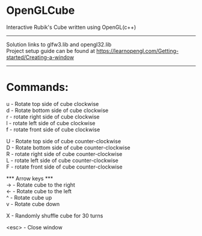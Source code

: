 # OpenGLCube
Interactive Rubik's Cube written using OpenGL(c++)

************
  Solution links to glfw3.lib and opengl32.lib  
  Project setup guide can be found at https://learnopengl.com/Getting-started/Creating-a-window
************

# Commands:
  u - Rotate top side of cube clockwise  
  d - Rotate bottom side of cube clockwise  
  r - rotate right side of cube clockwise  
  l - rotate left side of cube clockwise  
  f - rotate front side of cube clockwise  
  
  U - Rotate top side of cube counter-clockwise  
  D - Rotate bottom side of cube counter-clockwise  
  R - rotate right side of cube counter-clockwise  
  L - rotate left side of cube counter-clockwise  
  F - rotate front side of cube counter-clockwise  
  
  *** Arrow keys ***  
  -> - Rotate cube to the right  
  <- - Rotate cube to the left  
  ^  - Rotate cube up   
  v  - Rotate cube down  
  
  X - Randomly shuffle cube for 30 turns  
  
  \<esc\> - Close window
